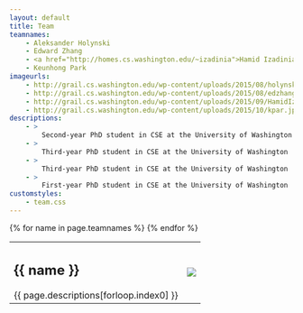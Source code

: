 ```yaml
---
layout: default
title: Team
teamnames:
    - Aleksander Holynski
    - Edward Zhang
    - <a href="http://homes.cs.washington.edu/~izadinia">Hamid Izadinia</a>
    - Keunhong Park
imageurls:
    - http://grail.cs.washington.edu/wp-content/uploads/2015/08/holynski.jpg
    - http://grail.cs.washington.edu/wp-content/uploads/2015/08/edzhang.jpg
    - http://grail.cs.washington.edu/wp-content/uploads/2015/09/HamidIzadinia.jpg
    - http://grail.cs.washington.edu/wp-content/uploads/2015/10/kpar.jpg
descriptions:
    - >
        Second-year PhD student in CSE at the University of Washington
    - >
        Third-year PhD student in CSE at the University of Washington
    - >
        Third-year PhD student in CSE at the University of Washington
    - >
        First-year PhD student in CSE at the University of Washington
customstyles: 
    - team.css
---
```


<table id="team">
{% for name in page.teamnames %}
    <tr>
        <td>
            <h2 class="membername">{{ name }}</h2>
            <div class="memberdesc">{{ page.descriptions[forloop.index0] }}</div>
        </td>
        <td>
            <img class="memberimage" src="{{ page.imageurls[forloop.index0]}}" />
        </td>
    </tr>
{% endfor %}
</table>
